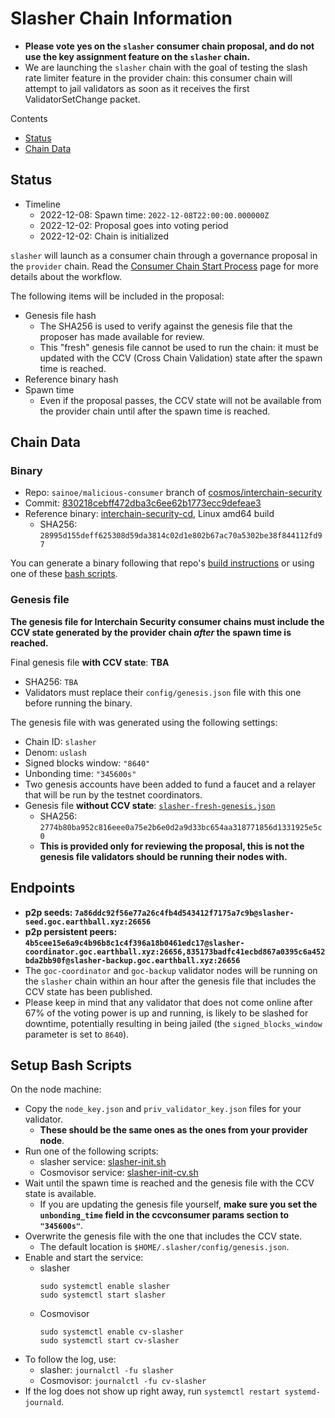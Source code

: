 # Slasher Chain Information

* **Please vote yes on the `slasher` consumer chain proposal, and do not use the key assignment feature on the `slasher` chain.**
* We are launching the `slasher` chain with the goal of testing the slash rate limiter feature in the provider chain: this consumer chain will attempt to jail validators as soon as it receives the first ValidatorSetChange packet.

Contents

* [Status](#status)
* [Chain Data](#chain-data)

## Status

* Timeline
  * 2022-12-08: Spawn time: `2022-12-08T22:00:00.000000Z`
  * 2022-12-02: Proposal goes into voting period
  * 2022-12-02: Chain is initialized

`slasher` will launch as a consumer chain through a governance proposal in the `provider` chain. Read the [Consumer Chain Start Process](/docs/Consumer-Chain-Start-Process.md) page for more details about the workflow.

The following items will be included in the proposal:
* Genesis file hash
  * The SHA256 is used to verify against the genesis file that the proposer has made available for review.
  * This "fresh" genesis file cannot be used to run the chain: it must be updated with the CCV (Cross Chain Validation) state after the spawn time is reached.
* Reference binary hash
* Spawn time
  * Even if the proposal passes, the CCV state will not be available from the provider chain until after the spawn time is reached.

## Chain Data

### Binary

  * Repo: `sainoe/malicious-consumer` branch of [cosmos/interchain-security](https://github.com/cosmos/interchain-security/tree/sainoe/malicious-consumer)
  * Commit: [830218cebff472dba3c6ee62b1773ecc9defeae3](https://github.com/cosmos/interchain-security/commit/830218cebff472dba3c6ee62b1773ecc9defeae3)
  * Reference binary: [interchain-security-cd](interchain-security-cd), Linux amd64 build
    * SHA256: `28995d155deff625308d59da3814c02d1e802b67ac70a5302be38f844112fd97`

You can generate a binary following that repo's [build instructions](https://github.com/cosmos/interchain-security/tree/sainoe/malicious-consumer#instructions) or using one of these [bash scripts](#setup-bash-scripts).


### Genesis file

**The genesis file for Interchain Security consumer chains must include the CCV state generated by the provider chain _after_ the spawn time is reached.**

Final genesis file **with CCV state**: **TBA**
- SHA256: `TBA`
- Validators must replace their `config/genesis.json` file with this one before running the binary.

The genesis file with was generated using the following settings:

* Chain ID: `slasher`
* Denom: `uslash`
* Signed blocks window: `"8640"`
* Unbonding time: `"345600s"`
* Two genesis accounts have been added to fund a faucet and a relayer that will be run by the testnet coordinators.
* Genesis file **without CCV state**: [`slasher-fresh-genesis.json`](slasher-fresh-genesis.json)
  * SHA256: `2774b80ba952c816eee0a75e2b6e0d2a9d33bc654aa318771856d1331925e5c0`
  * **This is provided only for reviewing the proposal, this is not the genesis file validators should be running their nodes with.**

## Endpoints

* **p2p seeds: `7a86ddc92f56e77a26c4fb4d543412f7175a7c9b@slasher-seed.goc.earthball.xyz:26656`**
* **p2p persistent peers: `4b5cee15e6a9c4b96b8c1c4f396a18b0461edc17@slasher-coordinator.goc.earthball.xyz:26656,835173badfc41ecbd867a0395c6a452bda2bb90f@slasher-backup.goc.earthball.xyz:26656`**
* The `goc-coordinator` and `goc-backup` validator nodes will be running on the `slasher` chain within an hour after the genesis file that includes the CCV state has been published.
* Please keep in mind that any validator that does not come online after 67% of the voting power is up and running, is likely to be slashed for downtime, potentially resulting in being jailed (the `signed_blocks_window` parameter is set to `8640`).

## Setup Bash Scripts

On the node machine:
- Copy the `node_key.json` and `priv_validator_key.json` files for your validator.
  - **These should be the same ones as the ones from your provider node**.
- Run one of the following scripts:
  - slasher service: [slasher-init.sh](slasher-init.sh)
  - Cosmovisor service: [slasher-init-cv.sh](slasher-init-cv.sh)
- Wait until the spawn time is reached and the genesis file with the CCV state is available.
  - If you are updating the genesis file yourself, **make sure you set the `unbonding_time` field in the ccvconsumer params section to `"345600s"`**.
- Overwrite the genesis file with the one that includes the CCV state.
  - The default location is `$HOME/.slasher/config/genesis.json`.
- Enable and start the service:
  - slasher
    ```
    sudo systemctl enable slasher
    sudo systemctl start slasher
    ```
  - Cosmovisor
    ```
    sudo systemctl enable cv-slasher
    sudo systemctl start cv-slasher
    ```
- To follow the log, use:
  - slasher: `journalctl -fu slasher`
  - Cosmovisor: `journalctl -fu cv-slasher`
- If the log does not show up right away, run `systemctl restart systemd-journald`.
